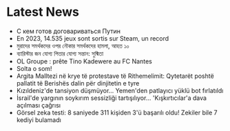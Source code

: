 # Latest News
-  С кем готов договариваться Путин
-  En 2023, 14.535 jeux sont sortis sur Steam, un record
-  মুরাদের সমর্থকদের ওপর নৌকার সমর্থকদের হামলা, আহত ১০
-  ব্যারিস্টার জন যোগ্য পিতার যোগ্য সন্তান: সুষ্মিতা
-  OL Groupe : prête Tino Kadewere au FC Nantes
-  Solta o som!
-  Argita Malltezi në krye të protestave të Rithemelimit: Qytetarët poshtë pallatit të Berishës dalin për dinjitetin e tyre
-  Kızıldeniz'de tansiyon düşmüyor... Yemen'den patlayıcı yüklü bot fırlatıldı
-  İsrail'de yargının soykırım sessizliği tartışılıyor... 'Kışkırtıcılar'a dava açılması çağrısı
-  Görsel zeka testi: 8 saniyede 311 kişiden 3'ü başarılı oldu! Zekiler bile 7 kediyi bulamadı

